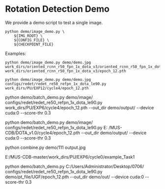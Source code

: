 # Rotation Detection Demo

We provide a demo script to test a single image.

```shell
python demo/image_demo.py \
    ${IMG_ROOT} \
    ${CONFIG_FILE} \
    ${CHECKPOINT_FILE}
```

Examples:

```shell
python demo/image_demo.py demo/demo.jpg work_dirs/oriented_rcnn_r50_fpn_1x_dota_v3/oriented_rcnn_r50_fpn_1x_dota_v3.py work_dirs/oriented_rcnn_r50_fpn_1x_dota_v3/epoch_12.pth
```

```shell
python demo/image_demo.py demo/demo.jpg configs/redet/redet_re50_refpn_1x_dota_le90.py work_dirs/PU/EXP12/cycle4/epoch_12.pth
```

python demo/batch_demo.py demo/image/ configs/redet/redet_re50_refpn_1x_dota_le90.py
work_dirs/PU/EXP6/cycle4/epoch_12.pth --out_dir demo/output/ --device cuda:0 --score-thr 0.3

python demo/batch_demo.py demo/image/ configs/redet/redet_re50_refpn_1x_dota_le90.py E:
/MUS-CDB/DOTA_v1.0/cycle4/epoch_12.pth --out_dir demo/output/ --device cuda:0 --score-thr 0.3

python combine.py demo/111 output.jpg

E:/MUS-CDB-master/work_dirs/PU/EXP6/cycle0/example_Task1

python demo/batch_demo.py C:/Users/Administrator/Desktop/0706/ configs/redet/redet_re50_refpn_1x_dota_le90.py
demo/pt_file/UGF/epoch_12.pth --out_dir demo/out/ --device cuda:0 --score-thr 0.3